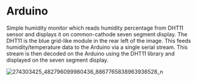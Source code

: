 # Arduino

Simple humidity monitor which reads humidity percentage from DHT11 sensor and displays it on common-cathode seven segment display. The DHT11 is the blue grid-like module in the rear left of the image. This feeds humidity/temperature data to the Arduino via a single serial stream. This stream is then decoded on the Arduino using the DHT11 library and displayed on the seven segment display. 


![274303425_482796099980436_8867765838963936528_n](https://user-images.githubusercontent.com/15039110/156721197-a86770c2-f1b8-4691-b5fb-a74819a0c6e4.jpg)
